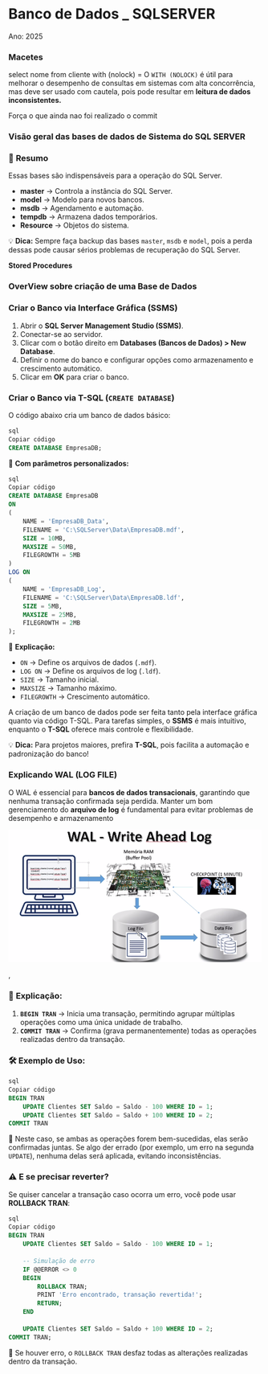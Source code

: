 # Banco de Dados _ SQLSERVER

Ano: 2025

### Macetes

select nome from cliente with (nolock) = O `WITH (NOLOCK)` é útil para melhorar o desempenho de consultas em sistemas com alta concorrência, mas deve ser usado com cautela, pois pode resultar em **leitura de dados inconsistentes.** 

Força o que ainda nao foi realizado o commit 

### Visão geral das bases de dados de Sistema do SQL SERVER

### 📌 **Resumo**

Essas bases são indispensáveis para a operação do SQL Server.

- **master** → Controla a instância do SQL Server.
- **model** → Modelo para novos bancos.
- **msdb** → Agendamento e automação.
- **tempdb** → Armazena dados temporários.
- **Resource** → Objetos do sistema.

💡 **Dica:** Sempre faça backup das bases `master`, `msdb` e `model`, pois a perda dessas pode causar sérios problemas de recuperação do SQL Server.

 

 **Stored Procedures** 

### OverView sobre criação de uma Base de Dados

### **Criar o Banco via Interface Gráfica (SSMS)**

1. Abrir o **SQL Server Management Studio (SSMS)**.
2. Conectar-se ao servidor.
3. Clicar com o botão direito em **Databases (Bancos de Dados) > New Database**.
4. Definir o nome do banco e configurar opções como armazenamento e crescimento automático.
5. Clicar em **OK** para criar o banco.

### **Criar o Banco via T-SQL (`CREATE DATABASE`)**

O código abaixo cria um banco de dados básico:

```sql
sql
Copiar código
CREATE DATABASE EmpresaDB;

```

🔹 **Com parâmetros personalizados:**

```sql
sql
Copiar código
CREATE DATABASE EmpresaDB
ON
(
    NAME = 'EmpresaDB_Data',
    FILENAME = 'C:\SQLServer\Data\EmpresaDB.mdf',
    SIZE = 10MB,
    MAXSIZE = 50MB,
    FILEGROWTH = 5MB
)
LOG ON
(
    NAME = 'EmpresaDB_Log',
    FILENAME = 'C:\SQLServer\Data\EmpresaDB.ldf',
    SIZE = 5MB,
    MAXSIZE = 25MB,
    FILEGROWTH = 2MB
);

```

📌 **Explicação:**

- `ON` → Define os arquivos de dados (`.mdf`).
- `LOG ON` → Define os arquivos de log (`.ldf`).
- `SIZE` → Tamanho inicial.
- `MAXSIZE` → Tamanho máximo.
- `FILEGROWTH` → Crescimento automático.

A criação de um banco de dados pode ser feita tanto pela interface gráfica quanto via código T-SQL. Para tarefas simples, o **SSMS** é mais intuitivo, enquanto o **T-SQL** oferece mais controle e flexibilidade.

💡 **Dica:** Para projetos maiores, prefira **T-SQL**, pois facilita a automação e padronização do banco!

### Explicando WAL (LOG FILE)

O WAL é essencial para **bancos de dados transacionais**, garantindo que nenhuma transação confirmada seja perdida. Manter um bom gerenciamento do **arquivo de log** é fundamental para evitar problemas de desempenho e armazenamento

![image.png](image.png)

, 

### 📌 **Explicação**:

1. **`BEGIN TRAN`** → Inicia uma transação, permitindo agrupar múltiplas operações como uma única unidade de trabalho.
2. **`COMMIT TRAN`** → Confirma (grava permanentemente) todas as operações realizadas dentro da transação.

### 🛠️ **Exemplo de Uso**:

```sql
sql
Copiar código
BEGIN TRAN
    UPDATE Clientes SET Saldo = Saldo - 100 WHERE ID = 1;
    UPDATE Clientes SET Saldo = Saldo + 100 WHERE ID = 2;
COMMIT TRAN

```

🔹 Neste caso, se ambas as operações forem bem-sucedidas, elas serão confirmadas juntas. Se algo der errado (por exemplo, um erro na segunda `UPDATE`), nenhuma delas será aplicada, evitando inconsistências.

### ⚠️ **E se precisar reverter?**

Se quiser cancelar a transação caso ocorra um erro, você pode usar **ROLLBACK TRAN**:

```sql
sql
Copiar código
BEGIN TRAN
    UPDATE Clientes SET Saldo = Saldo - 100 WHERE ID = 1;

    -- Simulação de erro
    IF @@ERROR <> 0
    BEGIN
        ROLLBACK TRAN;
        PRINT 'Erro encontrado, transação revertida!';
        RETURN;
    END

    UPDATE Clientes SET Saldo = Saldo + 100 WHERE ID = 2;
COMMIT TRAN;

```

🔹 Se houver erro, o `ROLLBACK TRAN` desfaz todas as alterações realizadas dentro da transação.

